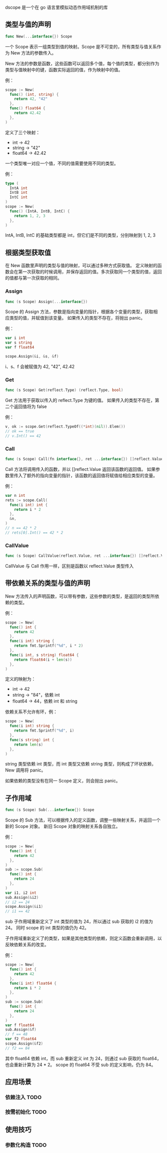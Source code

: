 dscope 是一个在 go 语言里模拟动态作用域机制的库

## 类型与值的声明

```go
func New(...interface{}) Scope
```

一个 Scope 表示一组类型到值的映射。Scope 是不可变的，所有类型与值关系作为 New 方法的参数传入。

New 方法的参数是函数，这些函数可以返回多个值，每个值的类型，都分别作为类型与值映射中的键，函数实际返回的值，作为映射中的值。

例：

```go
scope := New(
  func() (int, string) {
    return 42, "42"
  },
  func() float64 {
    return 42.42
  },
)
```

定义了三个映射：
* int -> 42
* string -> "42"
* float64 -> 42.42

一个类型唯一对应一个值，不同的值需要使用不同的类型。

例：

```go
type (
  IntA int
  IntB int
  IntC int
)
scope := New(
  func() (IntA, IntB, IntC) {
    return 1, 2, 3
  },
)
```

IntA, IntB, IntC 的基础类型都是 int，但它们是不同的类型，分别映射到 1, 2, 3

## 根据类型获取值

在 New 函数里声明的类型与值的映射，可以通过多种方式获取值。
定义映射的函数会在第一次获取的时候调用，并保存返回的值。多次获取同一个类型的值，返回的值都与第一次获取的相同。

### Assign

```go
func (s Scope) Assign(...interface{})
```

Scope 的 Assign 方法，参数是指向变量的指针，根据各个变量的类型，获取相应类型的值，并赋值到该变量。
如果传入的类型不存在，将抛出 panic。

例：

```go
var i int
var s string
var f float64

scope.Assign(&i, &s, &f)
```

i、s、f 会被赋值为 42, "42", 42.42

### Get

```go
func (s Scope) Get(reflect.Type) (reflect.Type, bool)
```

Get 方法用于获取以传入的 reflect.Type 为键的值。
如果传入的类型不存在，第二个返回值将为 false

例：

```go
v, ok := scope.Get(reflect.TypeOf((*int)(nil)).Elem())
// ok == true
// v.Int() == 42
```

### Call

```go
func (s Scope) Call(fn interface{}, ret ...interface{}) []reflect.Value
```

Call 方法将调用传入的函数，并以 []reflect.Value 返回该函数的返回值。
如果参数里传入了额外的指向变量的指针，该函数的返回值将赋值给相应类型的变量。

例：

```go
var n int
rets := scope.Call(
  func(i int) int {
    return i * 2
  },
  &n,
)
// n == 42 * 2
// rets[0].Int() == 42 * 2
```

### CallValue

```go
func (s Scope) CallValue(reflect.Value, ret ...interface{}) []reflect.Value
```

CallValue 与 Call 作用一样，区别是函数以 reflect.Value 类型传入 

## 带依赖关系的类型与值的声明

New 方法传入的声明函数，可以带有参数，这些参数的类型，是返回的类型所依赖的类型。

例：

```go
scope := New(
  func() int {
    return 42
  },
  func(i int) string {
    return fmt.Sprintf("%d", i * 2)
  },
  func(i int, s string) float64 {
    return float64(i + len(s))
  },
)
```

定义的映射为：
* int -> 42
* string -> "84"，依赖 int
* float64 -> 44，依赖 int 和 string

依赖关系不允许有环，例：

```go
scope := New(
  func(i int) string {
    return fmt.Sprintf("%d", i)
  },
  func(s string) int {
    return len(s)
  },
)
```

string 类型依赖 int 类型，而 int 类型又依赖 string 类型，则构成了环状依赖，New 调用将 panic。

如果依赖的类型没有在同一 Scope 定义，则会抛出 panic。

## 子作用域

```go
func (s Scope) Sub(...interface{}) Scope
```

Scope 的 Sub 方法，可以根据传入的定义函数，调整一些映射关系，并返回一个新的 Scope 对象。
新旧 Scope 对象的映射关系各自独立。

例：

```go
scope := New(
  func() int {
    return 42
  },
)
sub := scope.Sub(
  func() int {
    return 24
  },
)
var i1, i2 int
sub.Assign(&i2)
// i2 == 24
scope.Assign(&i1)
// i1 == 42
```

sub 子作用域重新定义了 int 类型的值为 24，所以通过 sub 获取的 i2 的值为 24。
同时 scope 的 int 类型的值仍为 42。

子作用域重新定义了的类型，如果是其他类型的依赖，则定义函数会重新调用，以反映依赖关系的改变。

例：

```go
scope := New(
  func() int {
    return 42
  },
  func(i int) float64 {
    return i * 2
  },
)
sub := scope.Sub(
  func() int {
    return 24
  },
)
var f float64
sub.Assign(&f)
// f == 48
var f2 float64
scope.Assign(&f2)
// f2 == 84
```

其中 float64 依赖 int，而 sub 重新定义 int 为 24，则通过 sub 获取的 float64，也会重新计算为 24 * 2。
scope 的 float64 不受 sub 的定义影响，仍为 84。

## 应用场景

### 依赖注入 TODO

### 按需初始化 TODO

## 使用技巧

### 参数化构造 TODO
